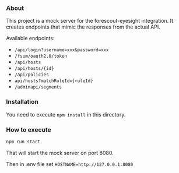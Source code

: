 ### About

This project is a mock server for the forescout-eyesight integration. It creates
endpoints that mimic the responses from the actual API.

Available endpoints:

- `/api/login?username=xxx&password=xxx`
- `/fsum/oauth2.0/token`
- `/api/hosts`
- `/api/hosts/{id}`
- `/api/policies`
- `api/hosts?matchRuleId={ruleId}`
- `/adminapi/segments`

### Installation

You need to execute `npm install` in this directory.

### How to execute

```bash
npm run start
```

That will start the mock server on port 8080.

Then in .env file set `HOSTNAME=http://127.0.0.1:8080`
